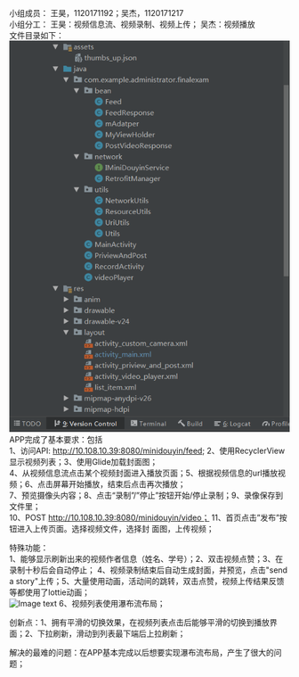 小组成员：
王昊，1120171192；吴杰，1120171217  
小组分工：
王昊：视频信息流、视频录制、视频上传； 吴杰：视频播放  
文件目录如下：  
![Image text](https://github.com/jiecaojun/FinalExam/blob/master/%E6%96%87%E4%BB%B6%E7%9B%AE%E5%BD%95.png)  
APP完成了基本要求：包括  
1、访问API: http://10.108.10.39:8080/minidouyin/feed; 2、使用RecyclerView显示视频列表；3、使用Glide加载封面图；  
4、从视频信息流点击某个视频封面进入播放页面；5、根据视频信息的url播放视频；6、点击屏幕开始播放，结束后点击再次播放；    
7、预览摄像头内容；8、点击“录制”/”停止”按钮开始/停止录制；9、录像保存到文件里；  
10、POST http://10.108.10.39:8080/minidouyin/video； 11、首页点击”发布”按钮进入上传页面。选择视频文件，选择封
面图，上传视频；  
  
特殊功能：  
1、能够显示刷新出来的视频作者信息（姓名、学号）；2、双击视频点赞；3、在录制十秒后会自动停止；
4、视频录制结束后自动生成封面，并预览，点击"send a story"上传；5、大量使用动画，活动间的跳转，双击点赞，视频上传结果反馈等都使用了lottie动画；  
![Image text](https://github.com/jiecaojun/FinalExam/blob/master/doc/%E6%8F%90%E4%BA%A4%E6%88%90%E5%8A%9F.gif)
6、视频列表使用瀑布流布局；  
  
创新点：1、拥有平滑的切换效果，在视频列表点击后能够平滑的切换到播放界面；2、下拉刷新，滑动到列表最下端后上拉刷新；  

解决的最难的问题：在APP基本完成以后想要实现瀑布流布局，产生了很大的问题；  
